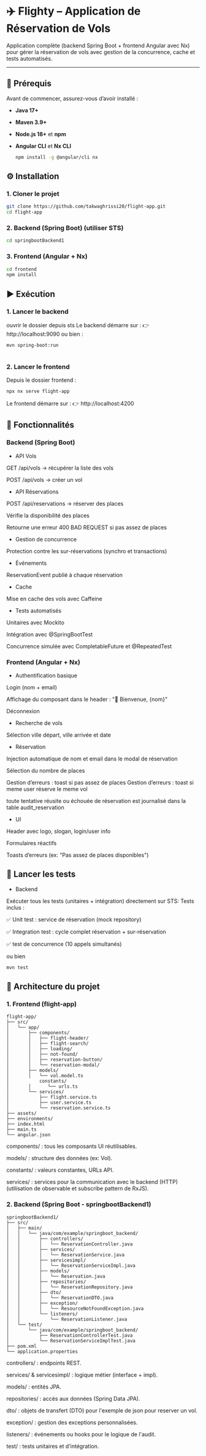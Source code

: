 # ✈️ Flighty – Application de Réservation de Vols

Application complète (backend Spring Boot + frontend Angular avec Nx) pour gérer la réservation de vols avec gestion de la concurrence, cache et tests automatisés.

---

## 🚀 Prérequis

Avant de commencer, assurez-vous d’avoir installé :

- **Java 17+**
- **Maven 3.9+**
- **Node.js 18+** et **npm**
- **Angular CLI** et **Nx CLI**

  ```bash
  npm install -g @angular/cli nx

## ⚙️ Installation
### 1. Cloner le projet
```bash
git clone https://github.com/takwaghrissi20/flight-app.git
cd flight-app 

```
### 2. Backend (Spring Boot) (utiliser STS)
```bash
cd springbootBackend1

```

### 3. Frontend (Angular + Nx)
```bash
cd frontend
npm install

```

## ▶️ Exécution
### 1. Lancer le backend
ouvrir le dossier depuis sts 
Le backend démarre sur :
👉 http://localhost:9090
ou bien :
```bash
mvn spring-boot:run
 
 ```

### 2. Lancer le frontend
Depuis le dossier frontend :

```bash
npx nx serve flight-app

```

Le frontend démarre sur :
👉 http://localhost:4200


## 📌 Fonctionnalités
###  Backend (Spring Boot)
* API Vols

GET /api/vols → récupérer la liste des vols

POST /api/vols → créer un vol

* API Réservations

POST /api/reservations → réserver des places

Vérifie la disponibilité des places

Retourne une erreur 400 BAD REQUEST si pas assez de places

* Gestion de concurrence

Protection contre les sur-réservations (synchro et transactions)

* Événements

ReservationEvent publié à chaque réservation

* Cache

Mise en cache des vols avec Caffeine

* Tests automatisés

Unitaires avec Mockito

Intégration avec @SpringBootTest

Concurrence simulée avec CompletableFuture et @RepeatedTest

### Frontend (Angular + Nx)

* Authentification basique

Login (nom + email)

Affichage du composant dans le header : "👋 Bienvenue, {nom}"

Déconnexion

* Recherche de vols

Sélection ville départ, ville arrivée et date

* Réservation

Injection automatique de nom et email dans le modal de réservation

Sélection du nombre de places

Gestion d’erreurs : toast si pas assez de places
Gestion d’erreurs : toast si meme user réserve le meme vol 

toute tentative réusite ou échouée de réservation est journalisé dans la table audit_reservation

* UI

Header avec logo, slogan, login/user info

Formulaires réactifs

Toasts d’erreurs (ex: "Pas assez de places disponibles")

## 🧪 Lancer les tests
* Backend

Exécuter tous les tests (unitaires + intégration) directement sur STS:
Tests inclus :

✅ Unit test : service de réservation (mock repository)

✅ Integration test : cycle complet réservation + sur-réservation

✅  test de concurrence (10 appels simultanés)

ou bien 

```bash
mvn test
```



## 📂 Architecture du projet
### 1. Frontend (flight-app)
```text
flight-app/
├── src/
│   └── app/
│       ├── components/
│       │   ├── flight-header/
│       │   ├── flight-search/
│       │   ├── loading/
│       │   ├── not-found/
│       │   ├── reservation-button/
│       │   └── reservation-modal/
│       ├── models/
│       │   └── vol.model.ts
│           constants/
│       │      └── urls.ts
│       └── services/
│           ├── flight.service.ts
│           ├── user.service.ts
│           └── reservation.service.ts
├── assets/
├── environments/
├── index.html
├── main.ts
└── angular.json

```

components/ : tous les composants UI réutilisables.

models/ : structure des données (ex: Vol).

constants/ : valeurs constantes, URLs API.

services/ : services pour la communication avec le backend (HTTP) (utilisation de observable et subscribe pattern de RxJS). 

### 2. Backend (Spring Boot - springbootBackend1)
```text
springbootBackend1/
├── src/
│   ├── main/
│   │   └── java/com/example/springboot_backend/
│   │       ├── controllers/
│   │       │   └── ReservationController.java
│   │       ├── services/
│   │       │   └── ReservationService.java
│   │       ├── servicesimpl/
│   │       │   └── ReservationServiceImpl.java
│   │       ├── models/
│   │       │   └── Reservation.java
│   │       ├── repositories/
│   │       │   └── ReservationRepository.java
│   │       ├── dto/
│   │       │   └── ReservationDTO.java
│   │       ├── exception/
│   │       │   └── ResourceNotFoundException.java
│   │       └── listeners/
│   │           └── ReservationListener.java
│   └── test/
│       └── java/com/example/springboot_backend/
│           ├── ReservationControllerTest.java
│           └── ReservationServiceImplTest.java
├── pom.xml
└── application.properties

```

controllers/ : endpoints REST.

services/ & servicesimpl/ : logique métier (interface + impl).

models/ : entités JPA.

repositories/ : accès aux données (Spring Data JPA).

dto/ : objets de transfert (DTO) pour l'exemple de json pour reserver un vol.

exception/ : gestion des exceptions personnalisées.

listeners/ : événements ou hooks pour le  logique de l'audit.

test/ : tests unitaires et d’intégration.

